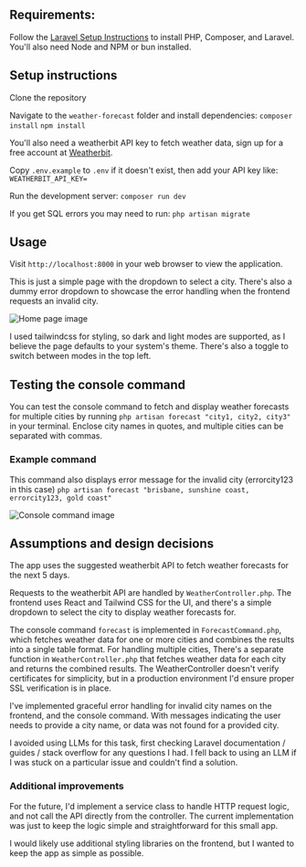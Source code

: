 ## Requirements:
Follow the [Laravel Setup Instructions](https://laravel.com/docs/12.x/installation) to install PHP, Composer, and Laravel. You'll also need Node and NPM or bun installed.


## Setup instructions
Clone the repository

Navigate to the `weather-forecast` folder and install dependencies:
`composer install`
`npm install`

You'll also need a weatherbit API key to fetch weather data, sign up for a free account at [Weatherbit](https://www.weatherbit.io/).

Copy `.env.example` to `.env` if it doesn't exist, then add your API key like:
`WEATHERBIT_API_KEY=`

Run the development server:
`composer run dev`

If you get SQL errors you may need to run:
`php artisan migrate`

## Usage
Visit `http://localhost:8000` in your web browser to view the application.

This is just a simple page with the dropdown to select a city. There's also a dummy error dropdown to showcase the error handling when the frontend requests an invalid city.

![Home page image](https://i.imgur.com/5kVvFDj.png)

I used tailwindcss for styling, so dark and light modes are supported, as I believe the page defaults to your system's theme. There's also a toggle to switch between modes in the top left.

## Testing the console command
You can test the console command to fetch and display weather forecasts for multiple cities by running `php artisan forecast "city1, city2, city3"` in your terminal. Enclose city names in quotes, and multiple cities can be separated with commas.

### Example command
This command also displays error message for the invalid city (errorcity123 in this case)
`php artisan forecast "brisbane, sunshine coast, errorcity123, gold coast"`

![Console command image](https://i.imgur.com/lWgx4L7.png)

## Assumptions and design decisions
The app uses the suggested weatherbit API to fetch weather forecasts for the next 5 days.

Requests to the weatherbit API are handled by `WeatherController.php`. The frontend uses React and Tailwind CSS for the UI, and there's a simple dropdown to select the city to display weather forecasts for.

The console command `forecast` is implemented in `ForecastCommand.php`, which fetches weather data for one or more cities and combines the results into a single table format. For handling multiple cities, There's a separate function in `WeatherController.php` that fetches weather data for each city and returns the combined results. The WeatherController doesn't verify certificates for simplicity, but in a production environment I'd ensure proper SSL verification is in place.

I've implemented graceful error handling for invalid city names on the frontend, and the console command. With messages indicating the user needs to provide a city name, or data was not found for a provided city.

I avoided using LLMs for this task, first checking Laravel documentation / guides / stack overflow for any questions I had. I fell back to using an LLM if I was stuck on a particular issue and couldn't find a solution.


### Additional improvements
For the future, I'd implement a service class to handle HTTP request logic, and not call the API directly from the controller. The current implementation was just to keep the logic simple and straightforward for this small app.

I would likely use additional styling libraries on the frontend, but I wanted to keep the app as simple as possible.
